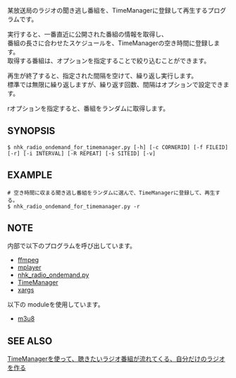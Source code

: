 某放送局のラジオの聞き逃し番組を、TimeManagerに登録して再生するプログラムです。

実行すると、一番直近に公開された番組の情報を取得し、  
番組の長さに合わせたスケジュールを、TimeManagerの空き時間に登録します。  
取得する番組は、オプションを指定することで絞り込むことができます。

再生が終了すると、指定された間隔を空けて、繰り返し実行します。  
標準では無限に繰り返しますが、繰り返す回数、間隔はオプションで設定できます。

rオプションを指定すると、番組をランダムに取得します。

## SYNOPSIS
```
$ nhk_radio_ondemand_for_timemanager.py [-h] [-c CORNERID] [-f FILEID] [-r] [-i INTERVAL] [-R REPEAT] [-s SITEID] [-v]
```
                                             
## EXAMPLE
```
# 空き時間に収まる聞き逃し番組をランダムに選んで、TimeManagerに登録して、再生する。
$ nhk_radio_ondemand_for_timemanager.py -r
```

## NOTE
内部で以下のプログラムを呼び出しています。  
- [ffmpeg](https://www.ffmpeg.org)
- [mplayer](http://www.mplayerhq.hu/)
- [nhk_radio_ondemand.py](https://github.com/ll0s0ll/nhk_radio_ondemand)
- [TimeManager](https://github.com/ll0s0ll/TimeManager)
- [xargs](https://ja.wikipedia.org/wiki/Xargs)

以下の moduleを使用しています。
 - [m3u8](https://pypi.python.org/pypi/m3u8)

## SEE ALSO
[TimeManagerを使って、聴きたいラジオ番組が流れてくる、自分だけのラジオを作る](https://ll0s0ll.wordpress.com/raspberrypi/automated_radio_station/)
 